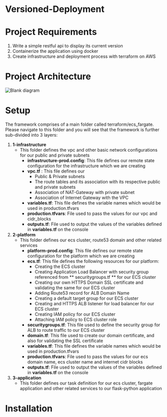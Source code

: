 # Versioned-Deployment
# Project Requirements
1. Write a simple restful api to display its current version
2. Containerize the application using docker
3. Create infrastructure and deployment process with terraform on AWS
# Project Architecture
![Blank diagram](https://user-images.githubusercontent.com/49628483/97487257-a46d4700-1982-11eb-975f-6e1ba4866d25.jpeg)
# Setup
The framework comprises of a main folder called terraform/ecs_fargate. Please navigate to this folder and you will see that the framework is further sub-divided into 3 layers:
1. **1-infrastructure**
   * This folder defines the vpc and other basic network configurations for our public and private subnets
     * **infrastructure-prod.config**: This file defines our remote state configuration for the infrastructure which we are creating
     * **vpc.tf** : This file defines our 
        - Public & Private subnets 
        - The route tables and its association with its respective public and private subnets
        - Association of NAT-Gateway with private subnet
        - Association of Internet Gateway with the VPC
     * **variables.tf**: This file defines the variable names which would be used in production.tfvars
     * **production.tfvars**: File used to pass the values for our vpc and cidr_blocks
     * **outputs.tf**: File used to output the values of the variables defined in **variables.tf** on the console
2. **2-platform**
   * This folder defines our ecs cluster, route53 domain and other related services
     * **platform-prod.config**: This file defines our remote state configuration for the platform which we are creating
     * **ecs.tf**: This file defines the following resources for our platform:
       * Creating the ECS cluster
       * Creating Application Load Balancer with security group referenced from ** securitygroups.tf ** for our ECS cluster
       * Creating our own HTTPS Domain SSL certificate and validating the same for our ECS cluster
       * Adding Route53 record for ALB Domain Name
       * Creating a default target group for our ECS cluster
       * Creating and HTTPS ALB listener for load balancer for our ECS cluster
       * Creating IAM policy for our ECS cluster
       * Attaching IAM policy to ECS cluster role
     * **securitygroups.tf**: This file used to define the security group for ALB to route traffic to our ECS cluster
     * **domain.tf**: This file used to create our domain certificate, and also for validating the SSL certificate
     * **variables.tf**: This file defines the variable names which would be used in production.tfvars
     * **production.tfvars**: File used to pass the values for our ecs domain name, ecs cluster name and internet cidr blocks
     * **outputs.tf**: File used to output the values of the variables defined in **variables.tf** on the console 
3. **3-application**
   * This folder defines our task definition for our ecs cluster, fargate application and other related services to our flask-python application
# Installation
